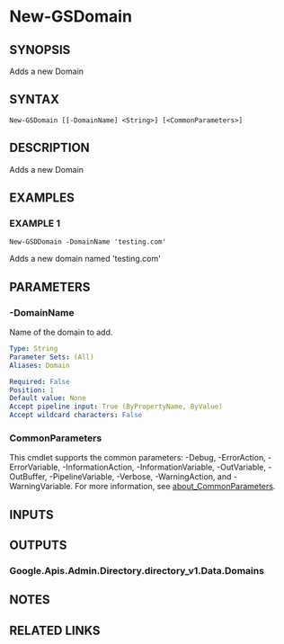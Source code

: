 # New-GSDomain

## SYNOPSIS
Adds a new Domain

## SYNTAX

```
New-GSDomain [[-DomainName] <String>] [<CommonParameters>]
```

## DESCRIPTION
Adds a new Domain

## EXAMPLES

### EXAMPLE 1
```
New-GSDDomain -DomainName 'testing.com'
```

Adds a new domain named 'testing.com'

## PARAMETERS

### -DomainName
Name of the domain to add.

```yaml
Type: String
Parameter Sets: (All)
Aliases: Domain

Required: False
Position: 1
Default value: None
Accept pipeline input: True (ByPropertyName, ByValue)
Accept wildcard characters: False
```

### CommonParameters
This cmdlet supports the common parameters: -Debug, -ErrorAction, -ErrorVariable, -InformationAction, -InformationVariable, -OutVariable, -OutBuffer, -PipelineVariable, -Verbose, -WarningAction, and -WarningVariable. For more information, see [about_CommonParameters](http://go.microsoft.com/fwlink/?LinkID=113216).

## INPUTS

## OUTPUTS

### Google.Apis.Admin.Directory.directory_v1.Data.Domains
## NOTES

## RELATED LINKS
